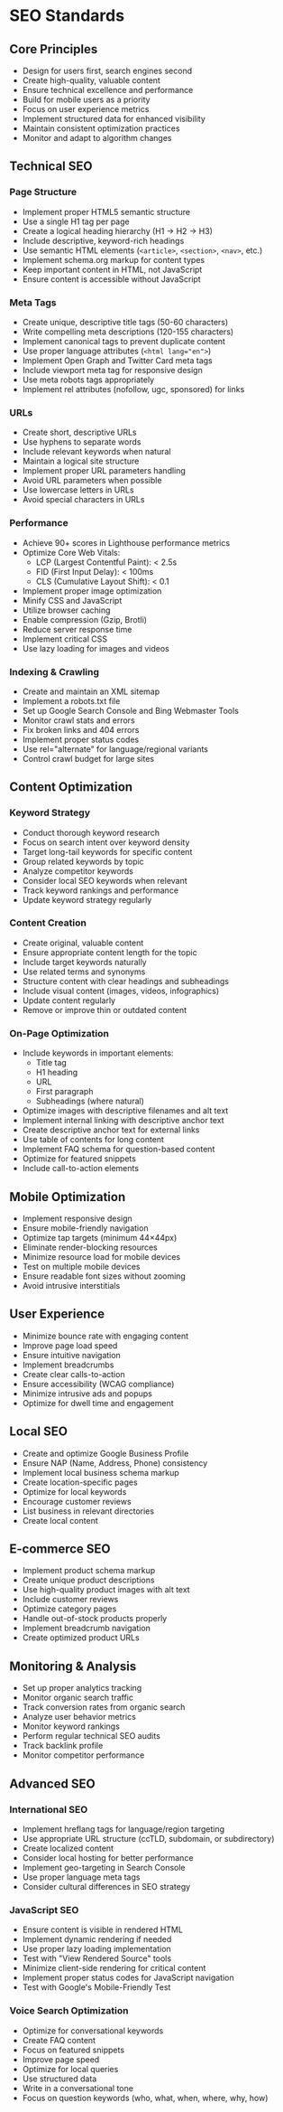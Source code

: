 # SEO Standards

## Core Principles

- Design for users first, search engines second
- Create high-quality, valuable content
- Ensure technical excellence and performance
- Build for mobile users as a priority
- Focus on user experience metrics
- Implement structured data for enhanced visibility
- Maintain consistent optimization practices
- Monitor and adapt to algorithm changes

## Technical SEO

### Page Structure

- Implement proper HTML5 semantic structure
- Use a single H1 tag per page
- Create a logical heading hierarchy (H1 → H2 → H3)
- Include descriptive, keyword-rich headings
- Use semantic HTML elements (`<article>`, `<section>`, `<nav>`, etc.)
- Implement schema.org markup for content types
- Keep important content in HTML, not JavaScript
- Ensure content is accessible without JavaScript

### Meta Tags

- Create unique, descriptive title tags (50-60 characters)
- Write compelling meta descriptions (120-155 characters)
- Implement canonical tags to prevent duplicate content
- Use proper language attributes (`<html lang="en">`)
- Implement Open Graph and Twitter Card meta tags
- Include viewport meta tag for responsive design
- Use meta robots tags appropriately
- Implement rel attributes (nofollow, ugc, sponsored) for links

### URLs

- Create short, descriptive URLs
- Use hyphens to separate words
- Include relevant keywords when natural
- Maintain a logical site structure
- Implement proper URL parameters handling
- Avoid URL parameters when possible
- Use lowercase letters in URLs
- Avoid special characters in URLs

### Performance

- Achieve 90+ scores in Lighthouse performance metrics
- Optimize Core Web Vitals:
  - LCP (Largest Contentful Paint): < 2.5s
  - FID (First Input Delay): < 100ms
  - CLS (Cumulative Layout Shift): < 0.1
- Implement proper image optimization
- Minify CSS and JavaScript
- Utilize browser caching
- Enable compression (Gzip, Brotli)
- Reduce server response time
- Implement critical CSS
- Use lazy loading for images and videos

### Indexing & Crawling

- Create and maintain an XML sitemap
- Implement a robots.txt file
- Set up Google Search Console and Bing Webmaster Tools
- Monitor crawl stats and errors
- Fix broken links and 404 errors
- Implement proper status codes
- Use rel="alternate" for language/regional variants
- Control crawl budget for large sites

## Content Optimization

### Keyword Strategy

- Conduct thorough keyword research
- Focus on search intent over keyword density
- Target long-tail keywords for specific content
- Group related keywords by topic
- Analyze competitor keywords
- Consider local SEO keywords when relevant
- Track keyword rankings and performance
- Update keyword strategy regularly

### Content Creation

- Create original, valuable content
- Ensure appropriate content length for the topic
- Include target keywords naturally
- Use related terms and synonyms
- Structure content with clear headings and subheadings
- Include visual content (images, videos, infographics)
- Update content regularly
- Remove or improve thin or outdated content

### On-Page Optimization

- Include keywords in important elements:
  - Title tag
  - H1 heading
  - URL
  - First paragraph
  - Subheadings (where natural)
- Optimize images with descriptive filenames and alt text
- Implement internal linking with descriptive anchor text
- Create descriptive anchor text for external links
- Use table of contents for long content
- Implement FAQ schema for question-based content
- Optimize for featured snippets
- Include call-to-action elements

## Mobile Optimization

- Implement responsive design
- Ensure mobile-friendly navigation
- Optimize tap targets (minimum 44×44px)
- Eliminate render-blocking resources
- Minimize resource load for mobile devices
- Test on multiple mobile devices
- Ensure readable font sizes without zooming
- Avoid intrusive interstitials

## User Experience

- Minimize bounce rate with engaging content
- Improve page load speed
- Ensure intuitive navigation
- Implement breadcrumbs
- Create clear calls-to-action
- Ensure accessibility (WCAG compliance)
- Minimize intrusive ads and popups
- Optimize for dwell time and engagement

## Local SEO

- Create and optimize Google Business Profile
- Ensure NAP (Name, Address, Phone) consistency
- Implement local business schema markup
- Create location-specific pages
- Optimize for local keywords
- Encourage customer reviews
- List business in relevant directories
- Create local content

## E-commerce SEO

- Implement product schema markup
- Create unique product descriptions
- Use high-quality product images with alt text
- Include customer reviews
- Optimize category pages
- Handle out-of-stock products properly
- Implement breadcrumb navigation
- Create optimized product URLs

## Monitoring & Analysis

- Set up proper analytics tracking
- Monitor organic search traffic
- Track conversion rates from organic search
- Analyze user behavior metrics
- Monitor keyword rankings
- Perform regular technical SEO audits
- Track backlink profile
- Monitor competitor performance

## Advanced SEO

### International SEO

- Implement hreflang tags for language/region targeting
- Use appropriate URL structure (ccTLD, subdomain, or subdirectory)
- Create localized content
- Consider local hosting for better performance
- Implement geo-targeting in Search Console
- Use proper language meta tags
- Consider cultural differences in SEO strategy

### JavaScript SEO

- Ensure content is visible in rendered HTML
- Implement dynamic rendering if needed
- Use proper lazy loading implementation
- Test with "View Rendered Source" tools
- Minimize client-side rendering for critical content
- Implement proper status codes for JavaScript navigation
- Test with Google's Mobile-Friendly Test

### Voice Search Optimization

- Optimize for conversational keywords
- Create FAQ content
- Focus on featured snippets
- Improve page speed
- Optimize for local queries
- Use structured data
- Write in a conversational tone
- Focus on question keywords (who, what, when, where, why, how) 